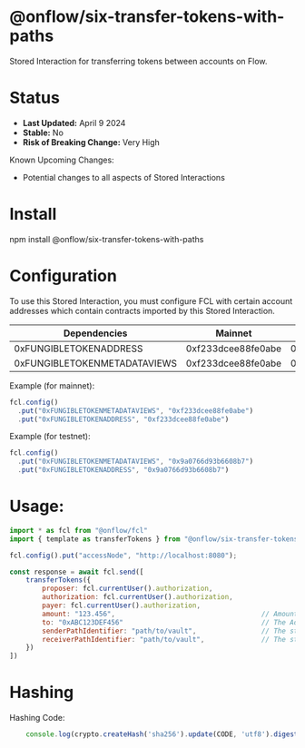 # @onflow/six-transfer-tokens-with-paths

Stored Interaction for transferring tokens between accounts on Flow.

# Status

- **Last Updated:** April 9 2024
- **Stable:** No
- **Risk of Breaking Change:** Very High

Known Upcoming Changes:

- Potential changes to all aspects of Stored Interactions

# Install

npm install @onflow/six-transfer-tokens-with-paths

# Configuration 

To use this Stored Interaction, you must configure FCL with certain account addresses which contain contracts imported by this Stored Interaction.

| Dependencies                 | Mainnet            | Testnet            |
| ---------------------------- | ------------------ | ------------------ |
| 0xFUNGIBLETOKENADDRESS       | 0xf233dcee88fe0abe | 0x9a0766d93b6608b7 |
| 0xFUNGIBLETOKENMETADATAVIEWS | 0xf233dcee88fe0abe | 0x9a0766d93b6608b7 |

Example (for mainnet):

```javascript
fcl.config()
  .put("0xFUNGIBLETOKENMETADATAVIEWS", "0xf233dcee88fe0abe")
  .put("0xFUNGIBLETOKENADDRESS", "0xf233dcee88fe0abe")
```

Example (for testnet):

```javascript
fcl.config()
  .put("0xFUNGIBLETOKENMETADATAVIEWS", "0x9a0766d93b6608b7")
  .put("0xFUNGIBLETOKENADDRESS", "0x9a0766d93b6608b7")
```

# Usage:

```javascript
import * as fcl from "@onflow/fcl"
import { template as transferTokens } from "@onflow/six-transfer-tokens-with-paths"

fcl.config().put("accessNode", "http://localhost:8080");

const response = await fcl.send([
    transferTokens({
        proposer: fcl.currentUser().authorization,
        authorization: fcl.currentUser().authorization,     
        payer: fcl.currentUser().authorization,             
        amount: "123.456",                                    // Amount as a String representing a Cadence UFix64
        to: "0xABC123DEF456"                                  // The Address of the Account to transfer tokens to.
        senderPathIdentifier: "path/to/vault",                // The storage path to the fungible token vault
        receiverPathIdentifier: "path/to/vault",              // The storage path to destination account's fungible token vault
    })
])

```

# Hashing

Hashing Code:
```javascript
    console.log(crypto.createHash('sha256').update(CODE, 'utf8').digest('hex'))
```